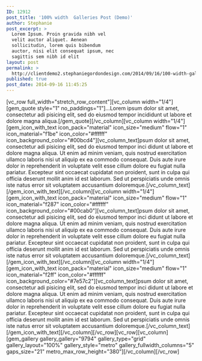 ```yaml
---
ID: 12912
post_title: '100% width  Galleries Post (Demo)'
author: Stephanie
post_excerpt: >
  Lorem Ipsum. Proin gravida nibh vel
  velit auctor aliquet. Aenean
  sollicitudin, lorem quis bibendum
  auctor, nisi elit consequat ipsum, nec
  sagittis sem nibh id elit
layout: post
permalink: >
  http://clientdemo2.stephaniegordondesign.com/2014/09/16/100-width-galleries-post-2/
published: true
post_date: 2014-09-16 11:45:25
---
```

[vc_row full_width="stretch_row_content"][vc_column width="1/4"][gem_quote style="1" no_paddings="1"]...Lorem ipsum dolor sit amet, consectetur adi pisicing elit, sed do eiusmod tempor incididunt ut labore et dolore magna aliqua.[/gem_quote][/vc_column][vc_column width="1/4"][gem_icon_with_text icon_pack="material" icon_size="medium" flow="1" icon_material="f1be" icon_color="#ffffff" icon_background_color="#00bcd4"][vc_column_text]psum dolor sit amet, consectetur adi pisicing elit, sed do eiusmod tempor inci didunt ut labore et dolore magna aliqua. Ut enim ad minim veniam, quis nostrud exercitation ullamco laboris nisi ut aliquip ex ea commodo consequat. Duis aute irure dolor in reprehenderit in voluptate velit esse cillum dolore eu fugiat nulla pariatur. Excepteur sint occaecat cupidatat non proident, sunt in culpa qui officia deserunt mollit anim id est laborum. Sed ut perspiciatis unde omnis iste natus error sit voluptatem accusantium doloremque.[/vc_column_text][/gem_icon_with_text][/vc_column][vc_column width="1/4"][gem_icon_with_text icon_pack="material" icon_size="medium" flow="1" icon_material="f287" icon_color="#ffffff" icon_background_color="#00cab0"][vc_column_text]psum dolor sit amet, consectetur adi pisicing elit, sed do eiusmod tempor inci didunt ut labore et dolore magna aliqua. Ut enim ad minim veniam, quis nostrud exercitation ullamco laboris nisi ut aliquip ex ea commodo consequat. Duis aute irure dolor in reprehenderit in voluptate velit esse cillum dolore eu fugiat nulla pariatur. Excepteur sint occaecat cupidatat non proident, sunt in culpa qui officia deserunt mollit anim id est laborum. Sed ut perspiciatis unde omnis iste natus error sit voluptatem accusantium doloremque.[/vc_column_text][/gem_icon_with_text][/vc_column][vc_column width="1/4"][gem_icon_with_text icon_pack="material" icon_size="medium" flow="1" icon_material="f2ff" icon_color="#ffffff" icon_background_color="#7e57c2"][vc_column_text]psum dolor sit amet, consectetur adi pisicing elit, sed do eiusmod tempor inci didunt ut labore et dolore magna aliqua. Ut enim ad minim veniam, quis nostrud exercitation ullamco laboris nisi ut aliquip ex ea commodo consequat. Duis aute irure dolor in reprehenderit in voluptate velit esse cillum dolore eu fugiat nulla pariatur. Excepteur sint occaecat cupidatat non proident, sunt in culpa qui officia deserunt mollit anim id est laborum. Sed ut perspiciatis unde omnis iste natus error sit voluptatem accusantium doloremque.[/vc_column_text][/gem_icon_with_text][/vc_column][/vc_row][vc_row][vc_column][gem_gallery gallery_gallery="9794" gallery_type="grid" gallery_layout="100%" gallery_style="metro" gallery_fullwidth_columns="5" gaps_size="21" metro_max_row_height="380"][/vc_column][/vc_row]